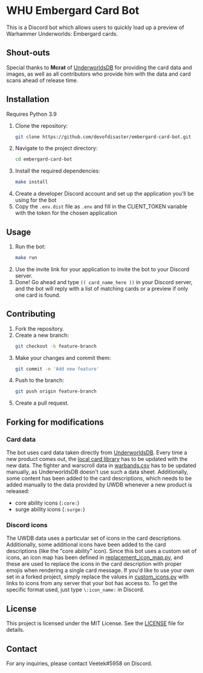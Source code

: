 # WHU Embergard Card Bot

This is a Discord bot which allows users to quickly load up a preview of Warhammer Underworlds: Embergard cards. 

## Shout-outs

Special thanks to **Mcrat** of [UnderworldsDB](https://underworldsdb.com) for providing the card data and images, as well as all contributors who provide him with the data and card scans ahead of release time.

## Installation

Requires Python 3.9
1. Clone the repository:
    ```bash
    git clone https://github.com/devofdisaster/embergard-card-bot.git
    ```
2. Navigate to the project directory:
    ```bash
    cd embergard-card-bot
    ```
3. Install the required dependencies:
    ```bash
    make install
    ```
4. Create a developer Discord account and set up the application you'll be using for the bot
4. Copy the `.env.dist` file as `.env` and fill in the CLIENT_TOKEN variable with the token for the chosen application

## Usage

1. Run the bot:
    ```bash
    make run
    ```
2. Use the invite link for your application to invite the bot to your Discord server.
3. Done! Go ahead and type `(( card_name_here ))` in your Discord server, and the bot will reply with a list of matching cards or a preview if only one card is found.

## Contributing

1. Fork the repository.
2. Create a new branch:
    ```bash
    git checkout -b feature-branch
    ```
3. Make your changes and commit them:
    ```bash
    git commit -m 'Add new feature'
    ```
4. Push to the branch:
    ```bash
    git push origin feature-branch
    ```
5. Create a pull request.

## Forking for modifications
### Card data

The bot uses card data taken directly from [UnderworldsDB](https://underworldsdb.com). Every time a new product comes out, the [local card library](src/resources/library.csv) has to be updated with the new data.
The fighter and warscroll data in [warbands.csv](src/resources/warbands.csv) has to be updated manually, as UnderworldsDB doesn't use such a data sheet.
Additionally, some content has been added to the card descriptions, which needs to be added manually to the data provided by UWDB whenever a new product is released:
- core ability icons (`:core:`)
- surge ability icons (`:surge:`)

### Discord icons

The UWDB data uses a particular set of icons in the card descriptions. Additionally, some additional icons have been added to the card descriptions (like the "core ability" icon).
Since this bot uses a custom set of icons, an icon map has been defined in [replacement_icon_map.py](src/discord/replacement_icon_map.py), and these are used to replace the icons in the card description with proper emojis when rendering a single card message.
If you'd like to use your own set in a forked project, simply replace the values in [custom_icons.py](src/discord/custom_icons.py) with links to icons from any server that your bot has access to. 
To get the specific format used, just type `\:icon_name:` in Discord.

## License

This project is licensed under the MIT License. See the [LICENSE](LICENSE) file for details.

## Contact

For any inquiries, please contact Veetek#5958 on Discord.
